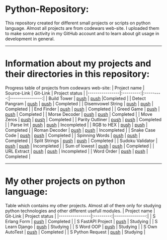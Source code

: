 # Python-Repository:
This repository created for different small projects or scripts on python language. 
Almost all projects are from codewars web-site. I uploaded them to make some activity in my GitHub account and to learn about git usage in development in general.
____
# Information about my projects and their directories in this repository:
Progress table of projects from codewars web-site:
| Project name | Source-Link | Git-Link | Project status |
|----------------|:---------:|:---------:|----------------:|
| Build Tower | [push](https://www.codewars.com/kata/576757b1df89ecf5bd00073b) | [push](https://github.com/mm0ri/Python-Repository/tree/main/Build%20Tower) |Completed |
| Detect Pangram | [push](https://www.codewars.com/kata/545cedaa9943f7fe7b000048) | [push](https://github.com/mm0ri/Python-Repository/tree/main/Detect%20Pangram) | Completed |
| Disemvowel String | [push](https://www.codewars.com/kata/52fba66badcd10859f00097e) | [push](https://github.com/mm0ri/Python-Repository/tree/main/Disemvowel%20String) | Completed |
| End Finder | [push](https://www.codewars.com/kata/51f2d1cafc9c0f745c00037d) | [push](https://github.com/mm0ri/Python-Repository/tree/main/End%20Finder) | Completed |
| Greed Game | [push](https://www.codewars.com/kata/5270d0d18625160ada0000e4) | [push](https://github.com/mm0ri/Python-Repository/tree/main/Greed%20Game) | Completed |
| Morse Decoder | [push](https://www.codewars.com/kata/54b724efac3d5402db00065e) | [push](https://github.com/mm0ri/Python-Repository/tree/main/Morse%20Decoder) | Completed |
| Move Zeros | [push](https://www.codewars.com/kata/52597aa56021e91c93000cb0) | [push](https://github.com/mm0ri/Python-Repository/tree/main/Move%20Zeros) | Completed |
| Parity Outliner | [push](https://www.codewars.com/kata/5526fc09a1bbd946250002dc) | [push](https://github.com/mm0ri/Python-Repository/tree/main/Parity%20Outlier) | Completed |
| Parse Int | [push](https://www.codewars.com/kata/525c7c5ab6aecef16e0001a5/train/python) | [push](https://github.com/mm0ri/Python-Repository/tree/main/Parse%20Int) | Incompleted |
| RGB to HEX | [push](https://www.codewars.com/kata/513e08acc600c94f01000001/train/python) | [push](https://github.com/mm0ri/Python-Repository/tree/main/RGB%20to%20Hex) | Completed |
| Roman Decoder | [push](https://www.codewars.com/kata/51b62bf6a9c58071c600001b) | [push](https://github.com/mm0ri/Python-Repository/tree/main/Roman%20Decoder) | Incompleted |
| Snake Case Code | [push](https://www.codewars.com/kata/529b418d533b76924600085d) | [push](https://github.com/mm0ri/Python-Repository/tree/main/Snake%20Case%20Code) | Completed |
| Spinning Words | [push](https://www.codewars.com/kata/5264d2b162488dc400000001) | [push](https://github.com/mm0ri/Python-Repository/tree/main/Spinning%20Words) | Completed |
| Split Strings | [push](https://www.codewars.com/kata/515de9ae9dcfc28eb6000001) | [push](https://github.com/mm0ri/Python-Repository/tree/main/Split%20Strings) | Completed |
| Sudoku Validator  | [push](https://www.codewars.com/kata/529bf0e9bdf7657179000008) | [push](https://github.com/mm0ri/Python-Repository/tree/main/Sudoku%20Validator) | Incompleted |
| Sum of lowest | [push](https://www.codewars.com/kata/558fc85d8fd1938afb000014) | [push](https://github.com/mm0ri/Python-Repository/tree/main/Sum%20of%20lowest) | Completed |
| URL Extract | [push](https://www.codewars.com/kata/514a024011ea4fb54200004b) | [push](https://github.com/mm0ri/Python-Repository/tree/main/URL%20Extract) | Incompleted |
| Word Order | [push](https://www.codewars.com/kata/55c45be3b2079eccff00010f) | [push](https://github.com/mm0ri/Python-Repository/tree/main/Word%20Order) | Completed |

____
# My other projects on python language:
Table which contains my other projects. Almost all of them only for studying python technologies and other different usefull modules.
| Project name | Git-Link | Project status |
|----------------|:---------:|----------------:|
| S Erlang Form | [push](https://github.com/mm0ri/Python-Repository/tree/main/Erlang%20Form) | Completed |
| S FastAPI Project | [push](https://github.com/mm0ri/Python-Repository/tree/main/FastAPI%20Project) | Studying |
| S Learn Django | [push](https://github.com/mm0ri/Python-Repository/tree/main/Learn%20Django) | Studying |
| S Word OOP | [push](https://github.com/mm0ri/Python-Repository/tree/main/Word%20OOP) | Studying |
| S Own AutoTest | [push](https://github.com/mm0ri/Python-Repository/tree/main/S%20Own%20AutoTest) | Completed |
| S Python Request | [push](https://github.com/mm0ri/Python-Repository/tree/main/Python%20Request) | Studying |